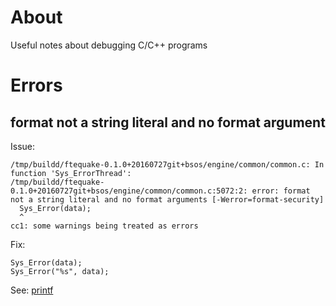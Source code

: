 # About

Useful notes about debugging C/C++ programs

# Errors

## format not a string literal and no format argument

Issue:
```
/tmp/buildd/ftequake-0.1.0+20160727git+bsos/engine/common/common.c: In function 'Sys_ErrorThread':
/tmp/buildd/ftequake-0.1.0+20160727git+bsos/engine/common/common.c:5072:2: error: format not a string literal and no format arguments [-Werror=format-security]
  Sys_Error(data);
  ^
cc1: some warnings being treated as errors
```

Fix:
```
Sys_Error(data);
Sys_Error("%s", data);
```

See: [printf](http://linux.die.net/man/3/printf)
